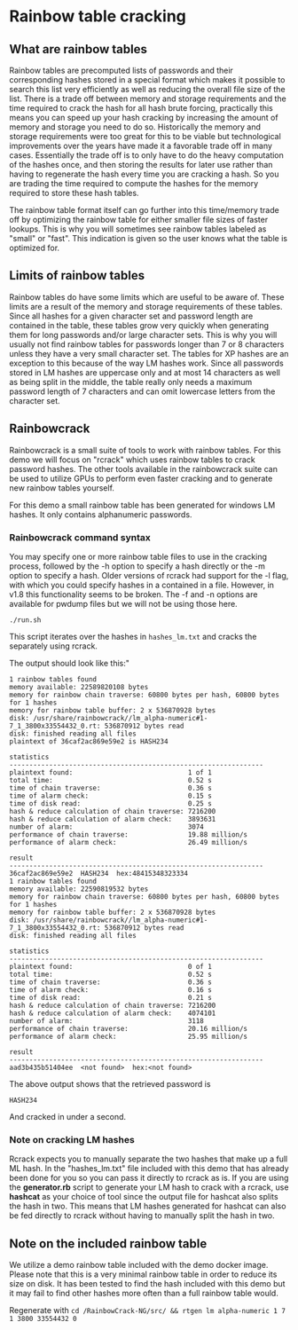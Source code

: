 # Rainbow table cracking
## What are rainbow tables
Rainbow tables are precomputed lists of passwords and their corresponding hashes stored in a special format which makes it possible to search this list very efficiently as well as reducing the overall file size of the list. There is a trade off between memory and storage requirements and the time required to crack the hash for all hash brute forcing, practically this means you can speed up your hash cracking by increasing the amount of memory and storage you need to do so. Historically the memory and storage requirements were too great for this to be viable but technological improvements over the years have made it a favorable trade off in many cases. Essentially the trade off is to only have to do the heavy computation of the hashes once, and then storing the results for later use rather than having to regenerate the hash every time you are cracking a hash. So you are trading the time required to compute the hashes for the memory required to store these hash tables.

The rainbow table format itself can go further into this time/memory trade off by optimizing the rainbow table for either smaller file sizes of faster lookups. This is why you will sometimes see rainbow tables labeled as "small" or "fast". This indication is given so the user knows what the table is optimized for.

## Limits of rainbow tables
Rainbow tables do have some limits which are useful to be aware of. These limits are a result of the memory and storage requirements of these tables. Since all hashes for a given character set and password length are contained in the table, these tables grow very quickly when generating them for long passwords and/or large character sets. This is why you will usually not find rainbow tables for passwords longer than 7 or 8 characters unless they have a very small character set. The tables for XP hashes are an exception to this because of the way LM hashes work. Since all passwords stored in LM hashes are uppercase only and at most 14 characters as well as being split in the middle, the table really only needs a maximum password length of 7 characters and can omit lowercase letters from the character set.

## Rainbowcrack
Rainbowcrack is a small suite of tools to work with rainbow tables. For this demo we will focus on "rcrack" which uses rainbow tables to crack password hashes. The other tools available in the rainbowcrack suite can be used to utilize GPUs to perform even faster cracking and to generate new rainbow tables yourself.

For this demo a small rainbow table has been generated for windows LM hashes. It only contains alphanumeric passwords.

### Rainbowcrack command syntax
You may specify one or more rainbow table files to use in the cracking process, followed by the -h option to specify a hash directly or the -m option to specify a hash. Older versions of rcrack had support for the -l flag, with which you could specify hashes in a contained in a file. However, in v1.8 this functionality seems to be broken. The -f and -n options are available for pwdump files but we will not be using those here.

```
./run.sh
```

This script iterates over the hashes in `hashes_lm.txt` and cracks the separately using rcrack.

The output should look like this:"

```
1 rainbow tables found
memory available: 22589820108 bytes
memory for rainbow chain traverse: 60800 bytes per hash, 60800 bytes for 1 hashes
memory for rainbow table buffer: 2 x 536870928 bytes
disk: /usr/share/rainbowcrack//lm_alpha-numeric#1-7_1_3800x33554432_0.rt: 536870912 bytes read
disk: finished reading all files
plaintext of 36caf2ac869e59e2 is HASH234

statistics
----------------------------------------------------------------
plaintext found:                             1 of 1
total time:                                  0.52 s
time of chain traverse:                      0.36 s
time of alarm check:                         0.15 s
time of disk read:                           0.25 s
hash & reduce calculation of chain traverse: 7216200
hash & reduce calculation of alarm check:    3893631
number of alarm:                             3074
performance of chain traverse:               19.88 million/s
performance of alarm check:                  26.49 million/s

result
----------------------------------------------------------------
36caf2ac869e59e2  HASH234  hex:48415348323334
1 rainbow tables found
memory available: 22590819532 bytes
memory for rainbow chain traverse: 60800 bytes per hash, 60800 bytes for 1 hashes
memory for rainbow table buffer: 2 x 536870928 bytes
disk: /usr/share/rainbowcrack//lm_alpha-numeric#1-7_1_3800x33554432_0.rt: 536870912 bytes read
disk: finished reading all files

statistics
----------------------------------------------------------------
plaintext found:                             0 of 1
total time:                                  0.52 s
time of chain traverse:                      0.36 s
time of alarm check:                         0.16 s
time of disk read:                           0.21 s
hash & reduce calculation of chain traverse: 7216200
hash & reduce calculation of alarm check:    4074101
number of alarm:                             3118
performance of chain traverse:               20.16 million/s
performance of alarm check:                  25.95 million/s

result
----------------------------------------------------------------
aad3b435b51404ee  <not found>  hex:<not found>
```

The above output shows that the retrieved password is 
```
HASH234
```
And cracked in under a second.

### Note on cracking LM hashes
Rcrack expects you to manually separate the two hashes that make up a full ML hash. In the "hashes_lm.txt" file included with this demo that has already been done for you so you can pass it directly to rcrack as is.
If you are using the **generator.rb** script to generate your LM hash to crack with a rcrack, use **hashcat** as your choice of tool since the output file for hashcat also splits the hash in two. This means that LM hashes generated for hashcat can also be fed directly to rcrack without having to manually split the hash in two.

## Note on the included rainbow table
We utilize a demo rainbow table included with the demo docker image. Please note that this is a very minimal rainbow table in order to reduce its size on disk. It has been tested to find the hash included with this demo but it may fail to find other hashes more often than a full rainbow table would.

Regenerate with `cd /RainbowCrack-NG/src/ && rtgen lm alpha-numeric 1 7 1 3800 33554432 0` 